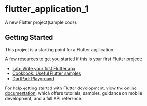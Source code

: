 # flutter_application_1

A new Flutter project(sample code).

## Getting Started

This project is a starting point for a Flutter application.

A few resources to get you started if this is your first Flutter project:

- [Lab: Write your first Flutter app](https://docs.flutter.dev/get-started/codelab)
- [Cookbook: Useful Flutter samples](https://docs.flutter.dev/cookbook)
- [DartPad: Playground](https://dartpad.dev/)

For help getting started with Flutter development, view the
[online documentation](https://docs.flutter.dev/), which offers tutorials,
samples, guidance on mobile development, and a full API reference.

